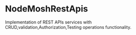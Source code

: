 # NodeMoshRestApis
Implementation of REST APIs services with CRUD,validation,Authorization,Testing operations functionality.
